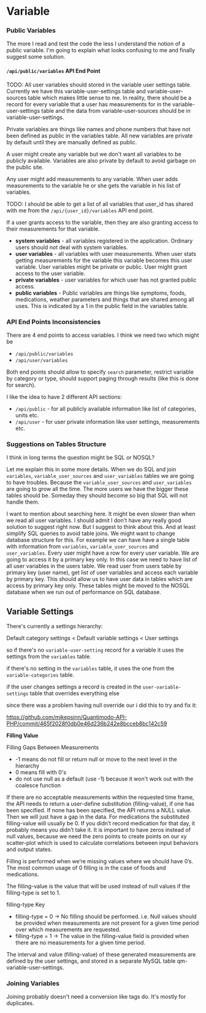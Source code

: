 # Variable

### Public Variables

The more I read and test the code the less I understand the notion of a public variable. I'm going to explain what looks
confusing to me and finally suggest some solution.

#### `/api/public/variables` API End Point

TODO: All user variables should stored in the variable user settings table. Currently we have this
variable-user-settings table and variable-user-sources table which makes little sense to me. In reality, there should be
a record for every variable that a user has measurements for in the variable-user-settings table and the data from
variable-user-sources should be in variable-user-settings.

Private variables are things like names and phone numbers that have not been defined as public in the variables table.
All new variables are private by default until they are manually defined as public.

A user might create any variable but we don't want all variables to be publicly available. Variables are also private by
default to avoid garbage on the public site.

Any user might add measurements to any variable. When user adds measurements to the variable he or she gets the variable
in his list of variables.

TODO: I should be able to get a list of all variables that user_id has shared with me from
the `/api/{user_id}/variables` API end point.

If a user grants access to the variable, then they are also granting access to their measurements for that variable.

- **system variables** - all variables registered in the application. Ordinary users should not deal with system
  variables.
- **user variables** - all variables with user measurements. When user stats getting measurements for the variable this
  variable becomes this user variable. User variables might be private or public. User might grant access to the user
  variable.
- **private variables** - user variables for which user has not granted public access.
- **public variables** - Public variables are things like symptoms, foods, medications, weather parameters and things
  that are shared among all uses. This is indicated by a 1 in the public field in the variables table.

### API End Points Inconsistencies

There are 4 end points to access variables. I think we need two which might be

- `/api/public/variables`
- `/api/user/variables`

Both end points should allow to specify `search` parameter, restrict variable by category or type, should support paging
through results (like this is done for search).

I like the idea to have 2 different API sections:

- `/api/public` - for all publicly available information like list of categories, units etc.
- `/api/user` - for user private information like user settings, measurements etc.

### Suggestions on Tables Structure

I think in long terms the question might be SQL or NOSQL?

Let me explain this in some more details. When we do SQL and join `variables`, `variable_user_sources`
and `user_variables` tables we are going to have troubles. Because the `variable_user_sources` and `user_variables` are
going to grow all the time. The more users we have the bigger these tables should be. Someday they should become so big
that SQL will not handle them.

I want to mention about searching here. It might be even slower than when we read all user variables. I should admit I
don't have any really good solution to suggest right now. But I suggest to think about this. And at least simplify SQL
queries to avoid table joins. We might want to change database structure for this. For example we can have have a single
table with information from `variables`, `variable_user_sources` and `user_variables`. Every user might have a row for
every user variable. We are going to access it by a primary key only. In this case we need to have list of all user
variables in the users table. We read user from users table by primary key (user name), get list of user variables and
access each variable by primary key. This should allow us to have user data in tables which are access by primary key
only. These tables might be moved to the NOSQL database when we run out of performance on SQL database.

## Variable Settings

There's currently a settings hierarchy:

Default category settings < Default variable settings < User settings

so if there's no `variable-user-setting` record for a variable it uses the settings from the `variables` table.

if there's no setting in the `variables` table, it uses the one from the `variable-categories` table.

if the user changes settings a record is created in the `user-variable-settings` table that overrides everything else

since there was a problem having null override our i did this to try and fix it:

https://github.com/mikepsinn/Quantimodo-API-PHP/commit/465f2028f0db0e46d236b242e8bcceb8bc142c59

**Filling Value**

Filling Gaps Between Measurements

* -1 means do not fill or return null or move to the next level in the hierarchy
* 0 means fill with 0's
* do not use null as a default (use -1) because it won't work out with the coalesce function

If there are no acceptable measurements within the requested time frame, the API needs to return a user-define
substitution (filling-value), if one has been specified. If none has been specified, the API returns a NULL value. Then
we will just have a gap in the data. For medications the substituted filling-value will usually be 0. If you didn’t
record medication for that day, it probably means you didn’t take it. It is important to have zeros instead of null
values, because we need the zero points to create points on our xy scatter-plot which is used to calculate correlations
between input behaviors and output states.

Filling is performed when we’re missing values where we should have 0’s. The most common usage of 0 filling is in the
case of foods and medications.

The filling-value is the value that will be used instead of null values if the filling-type is set to 1.

filling-type Key

* filling-type = 0 -> No filling should be performed. i.e. Null values should be provided when measurements are not
  present for a given time period over which measurements are requested.
* filling-type = 1 -> The value in the filling-value field is provided when there are no measurements for a given time
  period.

The interval and value (filling-value) of these generated measurements are defined by the user settings, and stored in a
separate MySQL table qm-variable-user-settings.

### Joining Variables

Joining probably doesn't need a conversion like tags do. It's mostly for duplicates.  
